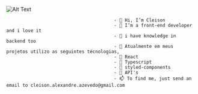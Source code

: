 <!---
--->
![Alt Text](https://media.giphy.com/media/f3iwJFOVOwuy7K6FFw/giphy.gif)

                                            
                                            - 👋 Hi, I’m Cleison
                                            - 👀 I’m a front-end developer and i love it
                                            - 🌱 i have knowledge in backend too
                                            - 💞️ Atualmente em meus projetos utilizo as seguintes técnologias,
                                            - 💞️ React
                                            - 💞️ Typescript
                                            - 💞️ styled-components
                                            - 💞️ API's
                                            - 📫 To find me, just send an email to cleison.alexandre.azevedo@gmail.com


